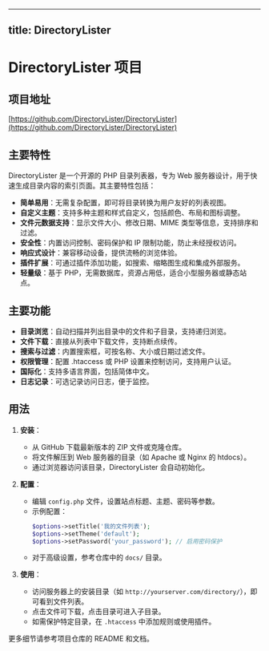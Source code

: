 
---
title: DirectoryLister
---

# DirectoryLister 项目

## 项目地址
[https://github.com/DirectoryLister/DirectoryLister](https://github.com/DirectoryLister/DirectoryLister)

## 主要特性
DirectoryLister 是一个开源的 PHP 目录列表器，专为 Web 服务器设计，用于快速生成目录内容的索引页面。其主要特性包括：
- **简单易用**：无需复杂配置，即可将目录转换为用户友好的列表视图。
- **自定义主题**：支持多种主题和样式自定义，包括颜色、布局和图标调整。
- **文件元数据支持**：显示文件大小、修改日期、MIME 类型等信息，支持排序和过滤。
- **安全性**：内置访问控制、密码保护和 IP 限制功能，防止未经授权访问。
- **响应式设计**：兼容移动设备，提供流畅的浏览体验。
- **插件扩展**：可通过插件添加功能，如搜索、缩略图生成和集成外部服务。
- **轻量级**：基于 PHP，无需数据库，资源占用低，适合小型服务器或静态站点。

## 主要功能
- **目录浏览**：自动扫描并列出目录中的文件和子目录，支持递归浏览。
- **文件下载**：直接从列表中下载文件，支持断点续传。
- **搜索与过滤**：内置搜索框，可按名称、大小或日期过滤文件。
- **权限管理**：配置 .htaccess 或 PHP 设置来控制访问，支持用户认证。
- **国际化**：支持多语言界面，包括简体中文。
- **日志记录**：可选记录访问日志，便于监控。

## 用法
1. **安装**：
   - 从 GitHub 下载最新版本的 ZIP 文件或克隆仓库。
   - 将文件解压到 Web 服务器的目录（如 Apache 或 Nginx 的 htdocs）。
   - 通过浏览器访问该目录，DirectoryLister 会自动初始化。

2. **配置**：
   - 编辑 `config.php` 文件，设置站点标题、主题、密码等参数。
   - 示例配置：
     ```php
     $options->setTitle('我的文件列表');
     $options->setTheme('default');
     $options->setPassword('your_password'); // 启用密码保护
     ```
   - 对于高级设置，参考仓库中的 `docs/` 目录。

3. **使用**：
   - 访问服务器上的安装目录（如 `http://yourserver.com/directory/`），即可看到文件列表。
   - 点击文件可下载，点击目录可进入子目录。
   - 如需保护特定目录，在 `.htaccess` 中添加规则或使用插件。

更多细节请参考项目仓库的 README 和文档。